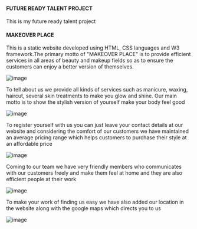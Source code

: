 <h4>FUTURE READY TALENT PROJECT</h4>
This is my future ready talent project
<h4>MAKEOVER PLACE</h4>
This is a static website developed using HTML, CSS languages and W3 framework.The primary motto of "MAKEOVER PLACE" is to provide efficient services in all areas of beauty and makeup fields so as to ensure the customers can enjoy a better version of themselves. 

![image](https://user-images.githubusercontent.com/91604070/185783857-8a4c8933-7929-4a8c-a462-6c964f973dd9.png)

To tell about us we provide all kinds of services such as manicure, waxing, haircut, several skin treatments to make you glow and shine. Our main motto is to show the stylish version of yourself make your body feel good

![image](https://user-images.githubusercontent.com/91604070/185783976-a43db450-5951-4235-8f29-55d9d617fc0a.png)

To register yourself with us you can just leave your contact details at our website and considering the comfort of our customers we have maintained an average pricing range which helps customers to purchase their style at an affordable price 

![image](https://user-images.githubusercontent.com/91604070/185784095-ff408482-08de-4f13-8037-96b9ee1f3b4d.png)

Coming to our team we have very friendly members who communicates with our customers freely and make them feel at home and they are also efficient people at their work

![image](https://user-images.githubusercontent.com/91604070/185784293-38659131-98f0-47b0-8472-8baece6d0cf8.png)

To make your work of finding us easy we have also added our location in the website along with the google maps which directs you to us

![image](https://user-images.githubusercontent.com/91604070/185784330-22d4ccd6-c880-4bdc-923c-f5b6faf5c4c7.png)
